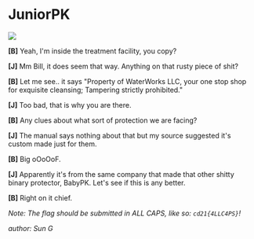 # JuniorPK
![](https://img.shields.io/badge/legend++-gray)

**[B]** Yeah, I'm inside the treatment facility, you copy?

**[J]** Mm Bill, it does seem that way. Anything on that rusty piece of shit?

**[B]** Let me see.. it says "Property of WaterWorks LLC, your one stop shop for exquisite cleansing; Tampering strictly prohibited."

**[J]** Too bad, that is why you are there.

**[B]** Any clues about what sort of protection we are facing?

**[J]** The manual says nothing about that but my source suggested it's custom made just for them.

**[B]** Big oOoOoF.

**[J]** Apparently it's from the same company that made that other shitty binary protector, BabyPK. Let's see if this is any better.

**[B]** Right on it chief.

*Note: The flag should be submitted in ALL CAPS, like so: `cd21{4LLC4PS}`!*

*author: Sun G*